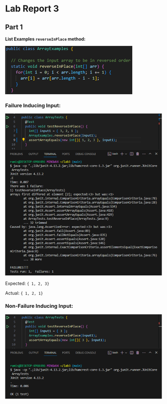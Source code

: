 # Lab Report 3

## Part 1

**List Examples `reverseInPlace` method:**

![Image](../labreport3-images/reverseInPlace.png)

### Failure Inducing Input:

![Image](../labreport3-images/failure.png)

Expected: `{ 1, 2, 3}`

Actual: `{ 1, 2, 1}`

### Non-Failure Inducing Input:

![Image](../labreport3-images/noFailure.png)
